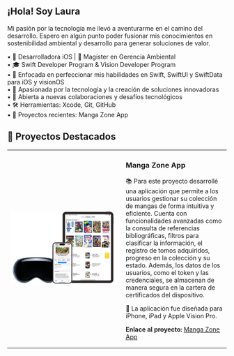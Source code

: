 ## ¡Hola! Soy Laura
Mi pasión por la tecnología me llevó a aventurarme en el camino del desarrollo. Espero en algún punto poder fusionar mis conocimientos en sostenibilidad ambiental y desarrollo para generar soluciones de valor. 

•  Desarrolladora iOS | 🌱 Magíster en Gerencia Ambiental  
• 🎓 Swift Developer Program & Vision Developer Program  
• 📱 Enfocada en perfeccionar mis habilidades en Swift, SwiftUI y SwiftData para iOS y visionOS  
• 🚀 Apasionada por la tecnología y la creación de soluciones innovadoras  
• 🤝 Abierta a nuevas colaboraciones y desafíos tecnológicos  
• 🛠️ Herramientas: Xcode, Git, GitHub  
• 📲 Proyectos recientes: Manga Zone App

## 🚀 Proyectos Destacados

<table>
<tr>
<td width="50%" align="center">
<a href="https://github.com/Laura-irb18/MangaZone" target="_blank">
<img src="https://github.com/Laura-irb18/Laura-irb18/blob/main/Manga%20Zone%20App%20Image.png" width="400" alt="Manga Zone App">
</a>
</td>
<td width="50%" align="left" style="padding-left: 20px;">
<h3>Manga Zone App</h3>
📚 Para este proyecto desarrollé una aplicación que permite a los usuarios gestionar su colección de mangas de forma intuitiva y eficiente. Cuenta con funcionalidades avanzadas como la consulta de referencias bibliográficas, filtros para clasificar la información, el registro de tomos adquiridos, progreso en la colección y su estado. Además, los datos de los usuarios, como el token y las credenciales, se almacenan de manera segura en la cartera de certificados del dispositivo.

📱 La aplicación fue diseñada para iPhone, iPad y Apple Vision Pro.

<p><strong>Enlace al proyecto:</strong> <a href="https://github.com/Laura-irb18/MangaZone" target="_blank">Manga Zone App</a></p>
</td>
</tr>
</table>

<!--
**Laura-irb18/Laura-irb18** is a ✨ _special_ ✨ repository because its `README.md` (this file) appears on your GitHub profile.

Here are some ideas to get you started:

- 🔭 I’m currently working on ...
- 🌱 I’m currently learning ...
- 👯 I’m looking to collaborate on ...
- 🤔 I’m looking for help with ...
- 💬 Ask me about ...
- 📫 How to reach me: ...
- 😄 Pronouns: ...
- ⚡ Fun fact: ...
-->
